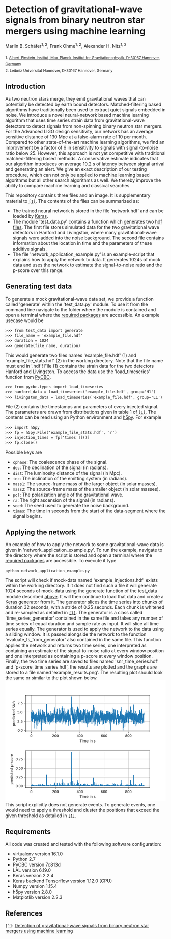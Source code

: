 # Detection of gravitational-wave signals from binary neutron star mergers using machine learning
Marlin B. Schäfer<sup>1, 2</sup>, Frank Ohme<sup>1, 2</sup>, Alexander H. Nitz<sup>1, 2</sup>

 <sub>1. [Albert-Einstein-Institut, Max-Planck-Institut for Gravitationsphysik, D-30167 Hannover, Germany](http://www.aei.mpg.de/obs-rel-cos)</sub>  
 <sub>2. Leibniz Universitat Hannover, D-30167 Hannover, Germany</sub>

## Introduction
As two neutron stars merge, they emit gravitational waves that can potentially be detected by earth bound detectors. Matched-filtering based algorithms have traditionally been used to extract quiet signals embedded in noise. We introduce a novel neural-network based machine learning algorithm that uses time series strain data from gravitational-wave detectors to detect signals from non-spinning binary neutron star mergers. For the Advanced LIGO design sensitivity, our network has an average sensitive
distance of 130 Mpc at a false-alarm rate of 10 per month. Compared to other state-of-the-art machine learning algorithms, we find an improvement by a factor of 6 in sensitivity to signals with signal-to-noise ratio below 25. However, this approach is not yet competitive with traditional matched-filtering based methods. A conservative estimate indicates that our algorithm introduces on average 10.2 s of latency between signal arrival and generating an alert. We give an exact description of our testing procedure, which can not only be applied to machine learning based algorithms but all other search algorithms as well. We thereby improve the ability to compare machine learning and classical searches.

This repository contains three files and an image. It is supplementary material to [`[1]`](#publication). The contents of the files can be summarized as:
 * The trained neural network is stored in the file 'network.hdf' and can be loaded by [Keras](https://keras.io/).
 * The module 'test_data.py' contains a function which generates two [hdf files](https://www.hdfgroup.org/). The first file stores simulated data for the two gravitational wave detectors in Hanford and Livingston, where many gravitational-wave signals were added into the noise background. The second file contains information about the location in time and the parameters of these additive signals.
 * The file 'network_application_example.py' is an example-script that explains how to apply the network to data. It generates 1024s of mock data and uses the network to estimate the signal-to-noise ratio and the p-score over this range.


## Generating test data
To generate a mock gravitational-wave data set, we provide a function called 'generate' within the 'test_data.py' module. To use it from the command line navigate to the folder where the module is contained and open a terminal where the [required packages](#Requirements) are accessible. An example usecase would be
```
>>> from test_data import generate
>>> file_name = 'example_file.hdf'
>>> duration = 1024
>>> generate(file_name, duration)
```
This would generate two files names 'example_file.hdf' (1) and 'example_file_stats.hdf' (2) in the working directory.
Note that the file name must end in '.hdf'!
File (1) contains the strain data for the two detectors Hanford and Livingston. To access the data use the 'load_timeseries' function from [PyCBC](https://pycbc.org/).
```
>>> from pycbc.types import load_timeseries
>>> hanford_data = load_timeseries('example_file.hdf', group='H1')
>>> livingston_data = load_timeseries('example_file.hdf', group='L1')
```
File (2) contains the timestamps and parameters of every injected signal. The parameters are drawn from distributions given in table 1 of [`[1]`](#publication). The contents can be read using an Python environment and [h5py](https://www.h5py.org/). For example
```
>>> import h5py
>>> fp = h5py.File('example_file_stats.hdf', 'r')
>>> injection_times = fp['times'][()]
>>> fp.close()
```
Possible keys are
 * `cphase`: The coalescence phase of the signal.
 * `dec`: The declination of the signal (in radians).
 * `dist`: The luminosity distance of the signal (in Mpc).
 * `inc`: The inclination of the emitting system (in radians).
 * `mass1`: The source-frame mass of the larger object (in solar masses).
 * `mass2`: The source-frame mass of the smaller object (in solar masses).
 * `pol`: The polarization angle of the gravitational wave.
 * `ra`: The right ascension of the signal (in radians).
 * `seed`: The seed used to generate the noise background.
 * `times`: The time in seconds from the start of the data-segment where the signal begins.

## Applying the network
An example of how to apply the network to some gravitational-wave data is given in 'network_application_example.py'. To run the example, navigate to the directory where the script is stored and open a terminal where the [required packages](#Requirements) are accessible. To execute it type
```
python network_application_example.py
```
The script will check if mock-data named 'example_injections.hdf' exists within the working directory. If it does not find such a file it will generate 1024 seconds of mock-data using the generate function of the test_data module described [above](#Generating-test-data). It will then continue to load that data and create a [Keras](https://keras.io/) generator from it. The generator slices the time series into chunks of duration 32 seconds, with a stride of 0.25 seconds. Each chunk is whitened and re-sampled as detailed in [`[1]`](#publication). The generator is a class called 'time_series_generator' contained in the same file and takes any number of time series of equal duration and sample rate as input. It will slice all time series equally.
The generator is used to apply the network to the data using a sliding window. It is passed alongside the network to the function 'evaluate_ts_from_generator' also contained in the same file. This function applies the network and returns two time series, one interpreted as containing an estimate of the signal-to-noise ratio at every window position and one interpreted as containing a p-score at every window position. Finally, the two time series are saved to files named 'snr_time_series.hdf' and 'p-score_time_series.hdf', the results are plotted and the graphs are stored to a file named 'example_results.png'. The resulting plot should look the same or similar to the plot shown below.
![](basic_results.png)
This script explicitly does not generate events. To generate events, one would need to apply a threshold and cluster the positions that exceed the given threshold as detailed in [`[1]`](#publication).

## Requirements
All code was created and tested with the following software configuration:
 * virtualenv version 16.1.0
 * Python 2.7
 * PyCBC version 7c813d
 * LAL version 6.19.0
 * Keras version 2.2.4
 * Keras backend Tensorflow version 1.12.0 (CPU)
 * Numpy version 1.15.4
 * h5py version 2.8.0
 * Matplotlib version 2.2.3

## References
<a name="publication"></a>`[1]`: [Detection of gravitational-wave signals from binary neutron star mergers using machine learning](https://arxiv.org/abs/)
